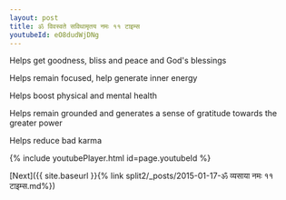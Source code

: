 ```yaml
---
layout: post
title: ॐ विवस्वते सविथामृतय नमः ११ टाइम्स
youtubeId: eO8dudWjDNg
---
```

 
 
Helps get goodness, bliss and peace and God's blessings
 
Helps remain focused, help generate inner energy 
 
Helps boost physical and mental health 
 
Helps remain grounded and generates a sense of gratitude towards the greater power 
 
Helps reduce bad karma
 
 
 
 


{% include youtubePlayer.html id=page.youtubeId %}
 
[Next]({{ site.baseurl }}{% link  split2/_posts/2015-01-17-ॐ व्यसाया नमः ११ टाइम्स.md%})
 

